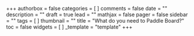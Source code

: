 +++
authorbox = false
categories = [ ]
comments = false
date = ""
description = ""
draft = true
lead = ""
mathjax = false
pager = false
sidebar = ""
tags = [ ]
thumbnail = ""
title = "What do you need to Paddle Board?"
toc = false
widgets = [ ]
_template = "template"
+++

